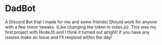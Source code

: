 # DadBot
A Discord Bot that I made for me and some friends! Should work for anyone with a few minor tweaks. (Like changing the token in index.js). This was my first project with NodeJS and I think it turned out alright! If you have any issures make an Issue and I'll respond within the day!

